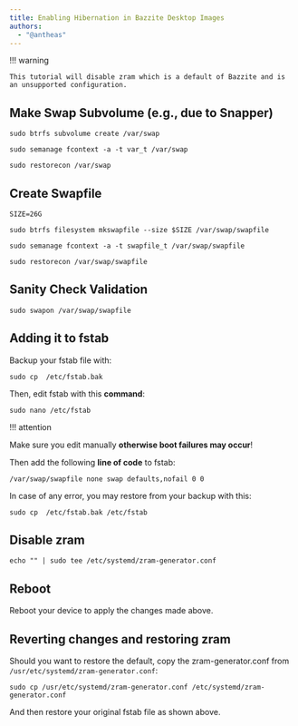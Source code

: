 ```yaml
---
title: Enabling Hibernation in Bazzite Desktop Images
authors:
  - "@antheas"
---
```


!!! warning

    This tutorial will disable zram which is a default of Bazzite and is an unsupported configuration.

## Make Swap Subvolume (e.g., due to Snapper)
```
sudo btrfs subvolume create /var/swap

sudo semanage fcontext -a -t var_t /var/swap

sudo restorecon /var/swap
```

## Create Swapfile

```
SIZE=26G

sudo btrfs filesystem mkswapfile --size $SIZE /var/swap/swapfile

sudo semanage fcontext -a -t swapfile_t /var/swap/swapfile

sudo restorecon /var/swap/swapfile
```

## Sanity Check Validation

```
sudo swapon /var/swap/swapfile
```

## Adding it to fstab

Backup your fstab file with:

```
sudo cp  /etc/fstab.bak
```

Then, edit fstab with this **command**:

```
sudo nano /etc/fstab
```

!!! attention

Make sure you edit manually **otherwise boot failures may occur**!

Then add the following **line of code** to fstab:

`/var/swap/swapfile none swap defaults,nofail 0 0`

In case of any error, you may restore from your backup with this:

```
sudo cp  /etc/fstab.bak /etc/fstab
```

## Disable zram

```
echo "" | sudo tee /etc/systemd/zram-generator.conf
```

## Reboot
Reboot your device to apply the changes made above.

## Reverting changes and restoring zram

Should you want to restore the default, copy the zram-generator.conf from `/usr/etc/systemd/zram-generator.conf`:

```
sudo cp /usr/etc/systemd/zram-generator.conf /etc/systemd/zram-generator.conf
```

And then restore your original fstab file as shown above.

